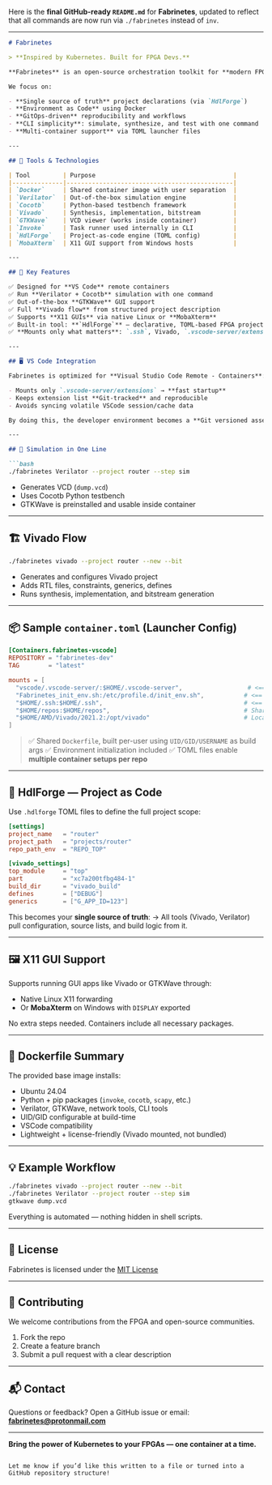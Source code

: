 Here is the **final GitHub-ready `README.md`** for **Fabrinetes**, updated to reflect that all commands are now run via `./fabrinetes` instead of `inv`.

---

````markdown
# Fabrinetes

> **Inspired by Kubernetes. Built for FPGA Devs.**

**Fabrinetes** is an open-source orchestration toolkit for **modern FPGA development**, combining containers, Verilator, Vivado, Cocotb, and reproducible environments — all configured as code.

We focus on:

- **Single source of truth** project declarations (via `HdlForge`)
- **Environment as Code** using Docker
- **GitOps-driven** reproducibility and workflows
- **CLI simplicity**: simulate, synthesize, and test with one command
- **Multi-container support** via TOML launcher files

---

## 🧰 Tools & Technologies

| Tool         | Purpose                                      |
|--------------|----------------------------------------------|
| `Docker`     | Shared container image with user separation  |
| `Verilator`  | Out-of-the-box simulation engine             |
| `Cocotb`     | Python-based testbench framework             |
| `Vivado`     | Synthesis, implementation, bitstream         |
| `GTKWave`    | VCD viewer (works inside container)          |
| `Invoke`     | Task runner used internally in CLI           |
| `HdlForge`   | Project-as-code engine (TOML config)         |
| `MobaXterm`  | X11 GUI support from Windows hosts           |

---

## 🚀 Key Features

✅ Designed for **VS Code** remote containers  
✅ Run **Verilator + Cocotb** simulation with one command  
✅ Out-of-the-box **GTKWave** GUI support  
✅ Full **Vivado flow** from structured project description  
✅ Supports **X11 GUIs** via native Linux or **MobaXterm**  
✅ Built-in tool: **`HdlForge`** — declarative, TOML-based FPGA project manager  
✅ **Mounts only what matters**: `.ssh`, Vivado, `.vscode-server/extensions`

---

## 🖥️ VS Code Integration

Fabrinetes is optimized for **Visual Studio Code Remote - Containers**:

- Mounts only `.vscode-server/extensions` → **fast startup**
- Keeps extension list **Git-tracked** and reproducible
- Avoids syncing volatile VSCode session/cache data

By doing this, the developer environment becomes a **Git versioned asset**, just like the code itself.

---

## 🧪 Simulation in One Line

```bash
./fabrinetes Verilator --project router --step sim
````

* Generates VCD (`dump.vcd`)
* Uses Cocotb Python testbench
* GTKWave is preinstalled and usable inside container

---

## 🏗️ Vivado Flow

```bash
./fabrinetes vivado --project router --new --bit
```

* Generates and configures Vivado project
* Adds RTL files, constraints, generics, defines
* Runs synthesis, implementation, and bitstream generation

---

## 📦 Sample `container.toml` (Launcher Config)

```toml
[Containers.fabrinetes-vscode]
REPOSITORY = "fabrinetes-dev"
TAG        = "latest"

mounts = [
  "vscode/.vscode-server/:$HOME/.vscode-server",                  # <== critical: fast + stable VSCode
  "Fabrinetes_init_env.sh:/etc/profile.d/init_env.sh",           # <== critical: environment injection
  "$HOME/.ssh:$HOME/.ssh",                                       # <== critical: Git/SSH access
  "$HOME/repos:$HOME/repos",                                     # Shared codebase
  "$HOME/AMD/Vivado/2021.2:/opt/vivado"                          # Local Vivado tools
]
```

> ✅ Shared `Dockerfile`, built per-user using `UID/GID/USERNAME` as build args
> ✅ Environment initialization included
> ✅ TOML files enable **multiple container setups per repo**

---

## 🧩 HdlForge — Project as Code

Use `.hdlforge` TOML files to define the full project scope:

```toml
[settings]
project_name   = "router"
project_path   = "projects/router"
repo_path_env  = "REPO_TOP"

[vivado_settings]
top_module     = "top"
part           = "xc7a200tfbg484-1"
build_dir      = "vivado_build"
defines        = ["DEBUG"]
generics       = ["G_APP_ID=123"]
```

This becomes your **single source of truth**:
→ All tools (Vivado, Verilator) pull configuration, source lists, and build logic from it.

---

## 🖼️ X11 GUI Support

Supports running GUI apps like Vivado or GTKWave through:

* Native Linux X11 forwarding
* Or **MobaXterm** on Windows with `DISPLAY` exported

No extra steps needed. Containers include all necessary packages.

---

## 🐳 Dockerfile Summary

The provided base image installs:

* Ubuntu 24.04
* Python + pip packages (`invoke`, `cocotb`, `scapy`, etc.)
* Verilator, GTKWave, network tools, CLI tools
* UID/GID configurable at build-time
* VSCode compatibility
* Lightweight + license-friendly (Vivado mounted, not bundled)

---

## 💡 Example Workflow

```bash
./fabrinetes vivado --project router --new --bit
./fabrinetes Verilator --project router --step sim
gtkwave dump.vcd
```

Everything is automated — nothing hidden in shell scripts.

---

## 📎 License

Fabrinetes is licensed under the [MIT License](./LICENSE)

---

## 🤝 Contributing

We welcome contributions from the FPGA and open-source communities.

1. Fork the repo
2. Create a feature branch
3. Submit a pull request with a clear description

---

## 📬 Contact

Questions or feedback?
Open a GitHub issue or email: **[fabrinetes@protonmail.com](mailto:fabrinetes@protonmail.com)**

---

**Bring the power of Kubernetes to your FPGAs — one container at a time.**

```

Let me know if you’d like this written to a file or turned into a GitHub repository structure!
```

